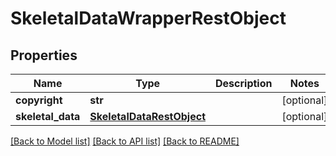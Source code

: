# SkeletalDataWrapperRestObject

## Properties
Name | Type | Description | Notes
------------ | ------------- | ------------- | -------------
**copyright** | **str** |  | [optional] 
**skeletal_data** | [**SkeletalDataRestObject**](SkeletalDataRestObject.md) |  | [optional] 

[[Back to Model list]](../README.md#documentation-for-models) [[Back to API list]](../README.md#documentation-for-api-endpoints) [[Back to README]](../README.md)

